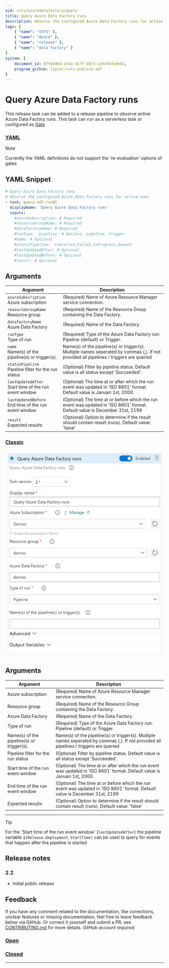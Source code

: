 ```yaml
---
uid: vsts/azuredatafactory/query
title: Query Azure Data Factory runs
description: Observe the configured Azure Data Factory runs for active ones.
tags: [
    { "name": "VSTS" }, 
    { "name": "Azure" },
    { "name": "release" },
    { "name": "data factory" }
]
system: {
    document_id: 97f8e9b4-e14a-417f-b873-1e5efbfa9e82,
    program_github: liprec/vsts-publish-adf
}
---
```


# Query Azure Data Factory runs

This release task can be added to a release pipeline to obsorve active Azure Data Factory runs. This task can run as a serverless task or configured as [Gate](https://docs.microsoft.com/en-us/azure/devops/pipelines/release/approvals/gates?view=azure-devops&WT.mc_id=DP-MVP-5003419)


### [**YAML**](#tab/yaml)

> [!NOTE]
> Currently the YAML definitions do not support the 're-evaluation' options of gates

## YAML Snippet

```yaml
# Query Azure Data Factory runs
# Observe the configured Azure Data Factory runs for active ones
- task: query-adf-run@2
  displayName: 'Query Azure Data Factory runs'
  inputs:
    #azureSubscription: # Required
    #resourceGroupName: # Required
    #datafactoryName: # Required
    #runType: 'pipeline' # Options: pipeline, trigger
    #name: # Optional
    #statusPipeline: 'Cancelled,Failed,InProgress,Queued'
    #lastUpdatedAfter: # Optional
    #lastUpdatedBefore: # Optional
    #result: # Optional

```

## Arguments

| Argument | Description |
|----------|-------------|
| `azureSubscription`<br>Azure subscription | (Required) Name of Azure Resource Manager service connection.|
| `resourceGroupName`<br>Resource group | (Required) Name of the Resource Group containing the Data Factory.|
| `datafactoryName`<br>Azure Data Factory | (Required) Name of the Data Factory.|
| `runType`<br>Type of run | (Required) Type of the Azure Data Factory run: Pipeline (default) or Trigger.|
| `name`<br>Name(s) of the pipeline(s) or trigger(s). | Name(s) of the pipeline(s) or trigger(s). Multiple names seperated by commas (,). If not provided all pipelines / triggers are queried|
| `statusPipeline`<br>Pipeline filter for the run status | (Optional) Filter by pipeline status. Default value is all status except 'Succeeded'. |
| `lastUpdatedAfter`<br>Start time of the run event window | (Optional) The time at or after which the run event was updated in 'ISO 8601' format. Default value is Januari 1st, 2000. |
| `lastUpdatedBefore`<br>End time of the run event window | (Optional) The time at or before which the run event was updated in 'ISO 8601' format. Default value is December 31st, 2199 |
| `result`<br>Expected results | (Optional) Option to determine if the result should contain result (runs). Default value: 'false' |

### [**Classic**](#tab/classic)

![Screenshot of the Query Azure Data Factory runs](images/adf-screenshot-7.png)

## Arguments

| Argument | Description |
|----------|-------------|
| Azure subscription | (Required) Name of Azure Resource Manager service connection.|
| Resource group | (Required) Name of the Resource Group containing the Data Factory.|
| Azure Data Factory | (Required) Name of the Data Factory.|
| Type of run | (Required) Type of the Azure Data Factory run: Pipeline (default) or Trigger.|
| Name(s) of the pipeline(s) or trigger(s). | Name(s) of the pipeline(s) or trigger(s). Multiple names seperated by commas (,). If not provided all pipelines / triggers are queried|
| Pipeline filter for the run status | (Optional) Filter by pipeline status. Default value is all status except 'Succeeded'. |
| Start time of the run event window | (Optional) The time at or after which the run event was updated in 'ISO 8601' format. Default value is Januari 1st, 2000. |
| End time of the run event window | (Optional) The time at or before which the run event was updated in 'ISO 8601' format. Default value is December 31st, 2199 |
| Expected results | (Optional) Option to determine if the result should contain result (runs). Default value: 'false' |

***

> [!TIP]
> For the 'Start time of the run event window' (`lastUpdatedAfter`) the pipeline variable `$(Release.Deployment.StartTime)` can be used to query for events that happen after the pipeline is started

## Release notes

### 2.2

- Initial public release

## Feedback

If you have any comment related to the documentation, like corrections, unclear features or missing documentation, feel free to leave feedback below via GitHub. Or correct it yourself and submit a PR; see [CONTRIBUTING.md](https://github.com/liprec/azurebi-docs/blob/master/.github/CONTRIBUTING.md) for more details.
*GitHub account required.*

### [**Open**](#tab/docs-open)

### [**Closed**](#tab/docs-closed)

***
